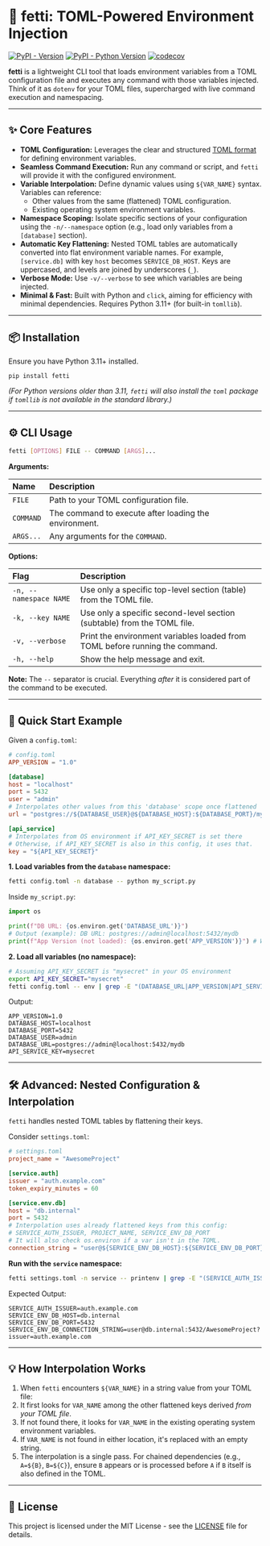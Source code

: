 # 🎉 fetti: TOML-Powered Environment Injection

[![PyPI - Version](https://img.shields.io/pypi/v/fetti.svg)](https://pypi.org/project/fetti)
[![PyPI - Python Version](https://img.shields.io/pypi/pyversions/fetti.svg)](https://pypi.org/project/fetti)
[![codecov](https://codecov.io/gh/lykhvar/fetti/branch/main/graph/badge.svg)](https://codecov.io/gh/lykhvar/fetti)

**fetti** is a lightweight CLI tool that loads environment variables from a TOML
configuration file and executes any command with those variables injected. Think
of it as `dotenv` for your TOML files, supercharged with live command execution
and namespacing.

---

## ✨ Core Features

*   **TOML Configuration:** Leverages the clear and structured
    [TOML format](https://toml.io/) for defining environment variables.
*   **Seamless Command Execution:** Run any command or script, and `fetti` will provide it with the configured environment.
*   **Variable Interpolation:** Define dynamic values using `${VAR_NAME}` syntax. Variables can reference:
    *   Other values from the same (flattened) TOML configuration.
    *   Existing operating system environment variables.
*   **Namespace Scoping:** Isolate specific sections of your configuration using the `-n/--namespace` option (e.g., load only variables from a `[database]` section).
*   **Automatic Key Flattening:** Nested TOML tables are automatically converted into flat environment variable names. For example, `[service.db]` with key `host` becomes `SERVICE_DB_HOST`. Keys are uppercased, and levels are joined by underscores (`_`).
*   **Verbose Mode:** Use `-v/--verbose` to see which variables are being injected.
*   **Minimal & Fast:** Built with Python and `click`, aiming for efficiency with minimal dependencies. Requires Python 3.11+ (for built-in `tomllib`).

---

## 📦 Installation

Ensure you have Python 3.11+ installed.

```bash
pip install fetti
```

*(For Python versions older than 3.11, `fetti` will also install the `toml` package if `tomllib` is not available in the standard library.)*

---

## ⚙️ CLI Usage

```bash
fetti [OPTIONS] FILE -- COMMAND [ARGS]...
```

**Arguments:**

| Name      | Description                                            |
| :-------- | :----------------------------------------------------- |
| `FILE`    | Path to your TOML configuration file.                  |
| `COMMAND` | The command to execute after loading the environment.  |
| `ARGS...` | Any arguments for the `COMMAND`.                       |

**Options:**

| Flag                   | Description                                                                     |
| :--------------------- | :------------------------------------------------------------------------------ |
| `-n, --namespace NAME` | Use only a specific top-level section (table) from the TOML file.               |
| `-k, --key NAME`       | Use only a specific second-level section (subtable) from the TOML file.               |
| `-v, --verbose`        | Print the environment variables loaded from TOML before running the command.    |
| `-h, --help`           | Show the help message and exit.                                                 |

**Note:** The `--` separator is crucial. Everything *after* it is considered part of the command to be executed.

---

## 🧪 Quick Start Example

Given a `config.toml`:

```toml
# config.toml
APP_VERSION = "1.0"

[database]
host = "localhost"
port = 5432
user = "admin"
# Interpolates other values from this 'database' scope once flattened
url = "postgres://${DATABASE_USER}@${DATABASE_HOST}:${DATABASE_PORT}/mydb"

[api_service]
# Interpolates from OS environment if API_KEY_SECRET is set there
# Otherwise, if API_KEY_SECRET is also in this config, it uses that.
key = "${API_KEY_SECRET}"
```

**1. Load variables from the `database` namespace:**

```bash
fetti config.toml -n database -- python my_script.py
```

Inside `my_script.py`:

```python
import os

print(f"DB URL: {os.environ.get('DATABASE_URL')}")
# Output (example): DB URL: postgres://admin@localhost:5432/mydb
print(f"App Version (not loaded): {os.environ.get('APP_VERSION')}") # Will be None
```

**2. Load all variables (no namespace):**

```bash
# Assuming API_KEY_SECRET is "mysecret" in your OS environment
export API_KEY_SECRET="mysecret"
fetti config.toml -- env | grep -E "(DATABASE_URL|APP_VERSION|API_SERVICE_KEY)"
```

Output:

```
APP_VERSION=1.0
DATABASE_HOST=localhost
DATABASE_PORT=5432
DATABASE_USER=admin
DATABASE_URL=postgres://admin@localhost:5432/mydb
API_SERVICE_KEY=mysecret
```

---

## 🛠 Advanced: Nested Configuration & Interpolation

`fetti` handles nested TOML tables by flattening their keys.

Consider `settings.toml`:

```toml
# settings.toml
project_name = "AwesomeProject"

[service.auth]
issuer = "auth.example.com"
token_expiry_minutes = 60

[service.env.db]
host = "db.internal"
port = 5432
# Interpolation uses already flattened keys from this config:
# SERVICE_AUTH_ISSUER, PROJECT_NAME, SERVICE_ENV_DB_PORT
# It will also check os.environ if a var isn't in the TOML.
connection_string = "user@${SERVICE_ENV_DB_HOST}:${SERVICE_ENV_DB_PORT}/${PROJECT_NAME}?issuer=${SERVICE_AUTH_ISSUER}"
```

**Run with the `service` namespace:**

```bash
fetti settings.toml -n service -- printenv | grep -E "(SERVICE_AUTH_ISSUER|SERVICE_ENV_DB_CONNECTION_STRING)"
```

Expected Output:

```
SERVICE_AUTH_ISSUER=auth.example.com
SERVICE_ENV_DB_HOST=db.internal
SERVICE_ENV_DB_PORT=5432
SERVICE_ENV_DB_CONNECTION_STRING=user@db.internal:5432/AwesomeProject?issuer=auth.example.com
```

---

## 💡 How Interpolation Works

1.  When `fetti` encounters `${VAR_NAME}` in a string value from your TOML file:
2.  It first looks for `VAR_NAME` among the other flattened keys derived *from your TOML file*.
3.  If not found there, it looks for `VAR_NAME` in the existing operating system environment variables.
4.  If `VAR_NAME` is not found in either location, it's replaced with an empty string.
5.  The interpolation is a single pass. For chained dependencies (e.g., `A=${B}`, `B=${C}`),
    ensure `B` appears or is processed before `A` if `B` itself is also defined in the TOML.

---

## 📄 License

This project is licensed under the MIT License - see the [LICENSE](LICENSE) file for details.

